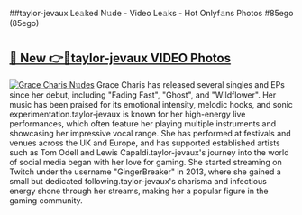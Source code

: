 ##taylor-jevaux Le𝚊ked N𝚞de - Video Le𝚊ks - Hot Onlyf𝚊ns Photos #85ego (85ego)

# <h2><a href="https://mediaupload.pro?title=taylor-jevaux&ref=9FEB">🔗 New 👉🔴taylor-jevaux VIDEO Photos</a></h2>

[![Grace Charis N𝚞des](https://i.imgur.com/rIISA9y.gif)](https://mediaupload.pro?title=taylor-jevaux&ref=9FEB)
Grace Charis has released several singles and EPs since her debut, including "Fading Fast", "Ghost", and "Wildflower". Her music has been praised for its emotional intensity, melodic hooks, and sonic experimentation.taylor-jevaux is known for her high-energy live performances, which often feature her playing multiple instruments and showcasing her impressive vocal range. She has performed at festivals and venues across the UK and Europe, and has supported established artists such as Tom Odell and Lewis Capaldi.taylor-jevaux's journey into the world of social media began with her love for gaming. She started streaming on Twitch under the username "GingerBreaker" in 2013, where she gained a small but dedicated following.taylor-jevaux's charisma and infectious energy shone through her streams, making her a popular figure in the gaming community.